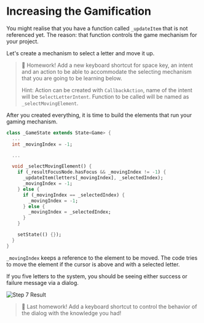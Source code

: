 # Increasing the Gamification

You might realise that you have a function called `_updateItem` that is not referenced yet. The reason: that function controls the game mechanism for your project.

Let's create a mechanism to select a letter and move it up.

> 📝 Homework! Add a new keyboard shortcut for space key, an intent and an action to be able to accommodate the selecting mechanism that you are going to be learning below. 
> 
> Hint: Action can be created with `CallbackAction`, name of the intent will be `SelectLetterIntent`. Function to be called will be named as `_selectMovingElement`.

After you created everything, it is time to build the elements that run your gaming mechanism.

```dart
class _GameState extends State<Game> {
  ...
  int _movingIndex = -1;

  ...

  void _selectMovingElement() {
    if (_resultFocusNode.hasFocus && _movingIndex != -1) {
      _updateItem(letters[_movingIndex], _selectedIndex);
      _movingIndex = -1;
    } else {
      if (_movingIndex == _selectedIndex) {
        _movingIndex = -1;
      } else {
        _movingIndex = _selectedIndex;
      }
    }

    setState(() {});
  }
}
```

`_movingIndex` keeps a reference to the element to be moved. The code tries to move the element if the cursor is above and with a selected letter.

If you five letters to the system, you should be seeing either success or failure message via a dialog.

![Step 7 Result](https://raw.githubusercontent.com/salihgueler/keyboard_puzzle_dartpad_workshop/main/step_07/output.gif)

> 📝 Last homework! Add a keyboard shortcut to control the behavior of the dialog with the knowledge you had!

<img alt="Google Analytics" src="https://www.google-analytics.com/collect?v=1&cid=1&t=pageview&ec=workshop&ea=open&dp=blob/main/step_07/instructions.md&dt=/intro&tid=UA-228112532-1" style="width: 1px; height: 1px"/>